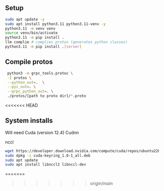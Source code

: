 ## Setup
```bash
sudo apt update -y
sudo apt install python3.11 python3.11-venv -y
python3.11 -m venv venv
source venv/bin/activate
python3.11 -m pip install .
llm complie # complies protos (generates python classes)
python3.11 -m pip install .[server]
```

## Compile protos

```bash
 python3 -m grpc_tools.protoc \
 -I protos \
 --python_out=.  \
 --pyi_out=. \
 --grpc_python_out=. \
 ./protos/[path to proto dir]/*.proto
```
<<<<<<< HEAD

## System installs

Will need Cuda (version 12.4)
Cudnn

nccl
```bash
wget https://developer.download.nvidia.com/compute/cuda/repos/ubuntu2204/x86_64/cuda-keyring_1.0-1_all.deb
sudo dpkg -i cuda-keyring_1.0-1_all.deb
sudo apt update
sudo apt install libnccl2 libnccl-dev
```
=======
>>>>>>> origin/main

